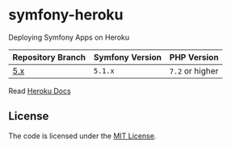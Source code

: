 # symfony-heroku

Deploying Symfony Apps on Heroku

| Repository Branch | Symfony Version | PHP Version     |
|-------------------|-----------------|-----------------|
| [5.x][1]          | `5.1.x`         | `7.2` or higher |


[1]: https://github.com/habibun/symfony-heroku/tree/5.x

Read [Heroku Docs](https://devcenter.heroku.com/articles/deploying-symfony4)


## License
The code is licensed under the [MIT License](https://github.com/habibun/symfony-heroku/blob/master/LICENSE).
